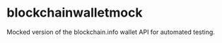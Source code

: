 blockchainwalletmock
====================

Mocked version of the blockchain.info wallet API for automated testing.
